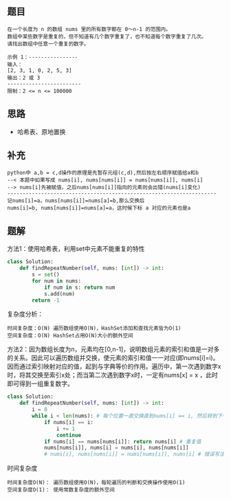 ## 题目

```None
在一个长度为 n 的数组 nums 里的所有数字都在 0～n-1 的范围内。
数组中某些数字是重复的，但不知道有几个数字重复了，也不知道每个数字重复了几次。
请找出数组中任意一个重复的数字。

示例 1：----------------
输入：
[2, 3, 1, 0, 2, 5, 3]
输出：2 或 3 
------------------------
限制：2 <= n <= 100000
```

## 思路

- 哈希表、原地置换


## 补充

```
python中 a,b = c,d操作的原理是先暂存元组(c,d),然后按左右顺序赋值给a和b
--< 本题中如果写成 nums[i], nums[nums[i]] = nums[nums[i]], nums[i]
--> nums[i]先被赋值，之后nums[nums[i]]指向的元素则会出错(nums[i]变化)
--------------------------------------------------------------------
记nums[i]=a，nums[nums[i]]=nums[a]=b,那么交换后
nums[i]=b, nums[nums[i]]=nums[a]=a，这时候下标 a 对应的元素也是a
```

## 题解

方法1：使用哈希表，利用set中元素不能重复的特性

```python
class Solution:
    def findRepeatNumber(self, nums: [int]) -> int:
        s = set()
        for num in nums:
            if num in s: return num
            s.add(num)
        return -1
```

复杂度分析：

```
时间复杂度：O(N) 遍历数组使用O(N)，HashSet添加和查找元素皆为O(1)
空间复杂度：O(N) HashSet占用O(N)大小的额外空间
```

方法2：因为数组长度为n，元素均在[0,n-1]，说明数组元素的索引和值是一对多的关系。因此可以遍历数组并交换，使元素的索引和值一一对应(即nums[i]=i)。因而通过索引映射对应的值，起到与字典等价的作用。遍历中，第一次遇到数字x时，将其交换至索引x处；而当第二次遇到数字x时，一定有nums[x] = x ，此时即可得到一组重复数字。

```python
class Solution:
    def findRepeatNumber(self, nums: [int]) -> int:
        i = 0
        while i < len(nums): # 每个位置一直交换直到nums[i] == i, 然后转到下一个位置
            if nums[i] == i:
                i += 1
                continue
            if nums[i] == nums[nums[i]]: return nums[i] # 重复值
            nums[nums[i]], nums[i] = nums[i], nums[nums[i]]
            # nums[i], nums[nums[i]] = nums[nums[i]], nums[i] # 错误写法, 见补充
```

时间复杂度

```
时间复杂度O(N)： 遍历数组使用O(N)，每轮遍历的判断和交换操作使用O(1)
空间复杂度O(1)： 使用常数复杂度的额外空间
```

